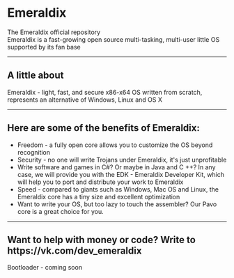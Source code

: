 # Emeraldix
The Emeraldix official repository<br/>
Emeraldix is a fast-growing open source multi-tasking, multi-user little OS supported by its fan base<br/>
<hr>
<h2>A little about</h2>
Emeraldix - light, fast, and secure x86-x64 OS written from scratch, represents an alternative of Windows, Linux and OS X<hr>
<h2>Here are some of the benefits of Emeraldix:</h2>
<ul>
  <li>Freedom - a fully open core allows you to customize the OS beyond recognition</li>
  <li>Security - no one will write Trojans under Emeraldix, it's just unprofitable</li>
  <li>Write software and games in C#? Or maybe in Java and C ++? In any case, we will provide you with the EDK - Emeraldix Developer Kit, which will help you to port and distribute your work to Emeraldix</li>
  <li>Speed - compared to giants such as Windows, Mac OS and Linux, the Emeraldix core has a tiny size and excellent optimization</li>
  <li>Want to write your OS, but too lazy to touch the assembler? Our Pavo core is a great choice for you.</li>
 </ul><hr>
 <h2>Want to help with money or code? Write to https://vk.com/dev_emeraldix</h2>
Bootloader - coming soon

